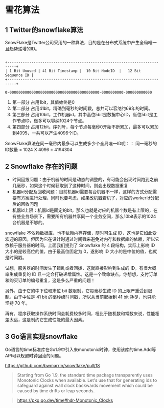 ﻿# 雪花算法 #

## 1 Twitter的snowflake算法 ##

SnowFlake是Twitter公司采用的一种算法，目的是在分布式系统中产生全局唯一且趋势递增的ID。

```

+--------------------------------------------------------------------------+
| 1 Bit Unused | 41 Bit Timestamp |  10 Bit NodeID  |   12 Bit Sequence ID |
+--------------------------------------------------------------------------+

0-00000000000000000000000000000000000000000-0000000000-000000000000

```

1. 第一部分 占用1bit，其值始终是0
2. 第二部分 占用41bit，精确到毫秒的时间戳，总共可以容纳约69年的时间。 
3. 第三部分 占用10bit，工作机器id，其中高位5bit是数据中心ID，低位5bit是工作节点ID，做多可以容纳1024个节点。 
4. 第四部分 占用12bit，序列号，每个节点每毫秒0开始不断累加，最多可以累加到4095，一共可以产生4096个ID。

SnowFlake算法在同一毫秒内最多可以生成多少个全局唯一ID呢：： 同一毫秒的ID数量 = 1024 X 4096 = 4194304

## 2 Snowflake 存在的问题 ##

* 时间回拨问题：由于机器的时间是动态的调整的，有可能会出现时间跑到之前几毫秒，如果这个时候获取到了这种时间，则会出现数据重复
* 机器id分配及回收问题：目前机器id需要每台机器不一样，这样的方式分配需要有方案进行处理，同时也要考虑，如果改机器宕机了，对应的workerId分配后的回收问题
* 机器id上限：机器id是固定的bit，那么也就是对应的机器个数是有上限的，在有些业务场景下，需要所有机器共享同一个业务空间，那么10bit表示的1024台机器是不够的。

snowflake 不依赖数据库，也不依赖内存存储，随时可生成 ID，这也是它如此受欢迎的原因。但因为它在设计时通过时间戳来避免对内存和数据库的依赖，所以它依赖于服务器的时间。上面我们提到了 Snowflake 的 4 段结构，实际上影响 ID 大小的是较高位的值，由于最高位固定为 0，遂影响 ID 大小的是中位的值，也就是时间戳。

试想，服务器的时间发生了错乱或者回拨，这就直接影响到生成的 ID，有很大概率生成重复的 ID 且一定会打破递增属性。这是一个致命缺点，你想想，支付订单和购买订单的编号重复，这是多么严重的问题！

另外，由于它的中下位和末位 bit 数限制，它每毫秒生成 ID 的上限严重受到限制。由于中位是 41 bit 的毫秒级时间戳，所以从当前起始到 41 bit 耗尽，也只能坚持 70 年。

再有，程序获取操作系统时间会耗费较多时间，相比于随机数和常数来说，性能相差太远，这是制约它生成性能的最大因素。

## 3 Go语言实现snowflake ##

Go语言的time标准库在Go1.9中引入来monotonic时钟，使用该库的time.Add等API可以规避时钟回滚的问题。

https://github.com/bwmarrin/snowflake/pull/18

> Starting from Go 1.9, the standard time package transparently uses Monotonic Clocks when available. Let's use that for generating ids to safeguard against wall clock backwards movement which could be caused by time drifts or leap seconds.

> https://pkg.go.dev/time#hdr-Monotonic_Clocks